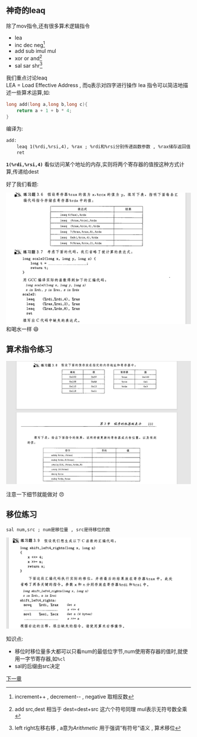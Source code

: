 ## 神奇的leaq
除了mov指令,还有很多算术逻辑指令
- lea
- inc dec neg[^1]
- add sub imul mul
- xor or and[^2]
- sal sar shr[^3]
[^1]:increment++ , decrement-- , negative 取相反数
[^2]:add src,dest 相当于 dest=dest+src 这六个符号同理 mul表示无符号数全乘  
[^3]:left right左移右移 , a意为*Arithmetic* 用于强调“有符号”语义 , 算术移位  

我们重点讨论leaq  
LEA = Load Effective Address , 而q表示对四字进行操作 
lea 指令可以简洁地描述一些算术运算,如:
```c
long add(long a,long b,long c){
    return a + 1 + b * 4;
}
```
编译为:
```
add:
    leaq 1(%rdi,%rsi,4), %rax ; %rdi和%rsi分别传递函数参数 , %rax储存返回值
	ret
```
**`1(%rdi,%rsi,4)`** 看似访问某个地址的内存,实则将两个寄存器的值按这种方式计算,传递给dest  
  
好了我们看题:  

![3.6-3.7练习](./picturefield/3.6%203.7.png)  
和喝水一样 :smile:

## 算术指令练习

![3.8算术指令](./picturefield/3.8.png)

注意一下细节就能做对 :angry:

## 移位练习
```
sal num,src ; num是移位量 , src是待移位的数
```
![3.9移位练习](./picturefield/3.9.png)

知识点:
- 移位时移位量多大都可以只看num的最低位字节,num使用寄存器的值时,就使用一字节寄存器,如`%cl`
- sal的后缀由src决定



[下一章](3.10_11_C.md)